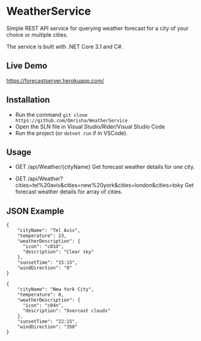 ﻿# WeatherService

Simple REST API service for querying weather forecast for a city of your choice or multiple cities.

The service is built with .NET Core 3.1 and C#.

## Live Demo
https://forecastserver.herokuapp.com/

## Installation

- Run the command `git clone https://github.com/Omrisha/WeatherService`
- Open the SLN file in Visual Studio/Rider/Visual Studio Code
- Run the project (or  `dotnet run` if in VSCode).  

## Usage

- GET /api/Weather/{cityName}
 Get forecast weather details for one city.
 
- GET /api/Weather?cities=tel%20aviv&cities=new%20york&cities=london&cities=toky
 Get forecast weather details for array of cities.

## JSON Example
```
{
    "cityName": "Tel Aviv",
    "temperature": 23,
    "weatherDescription": {
      "icon": "c01d",
      "description": "Clear sky"
    },
    "sunsetTime": "15:15",
    "windDirection": "0"
} 
```
```
{
    "cityName": "New York City",
    "temperature": 0,
    "weatherDescription": {
      "icon": "c04n",
      "description": "Overcast clouds"
    },
    "sunsetTime": "22:15",
    "windDirection": "350"
}
```
